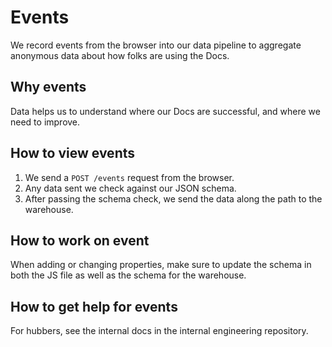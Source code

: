 # Events

We record events from the browser into our data pipeline to aggregate anonymous data about how folks are using the Docs.

## Why events

Data helps us to understand where our Docs are successful, and where we need to improve.

## How to view events

1. We send a `POST /events` request from the browser.
2. Any data sent we check against our JSON schema.
3. After passing the schema check, we send the data along the path to the warehouse.

## How to work on event

When adding or changing properties, make sure to update the schema in both the JS file as well as the schema for the warehouse.

## How to get help for events

For hubbers, see the internal docs in the internal engineering repository.
